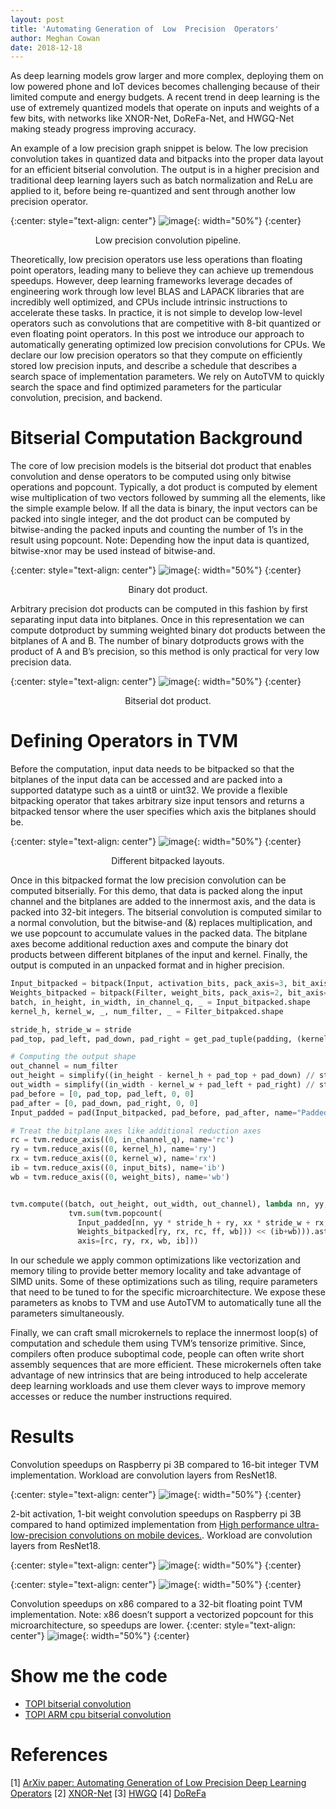 ```yaml
---
layout: post
title: 'Automating Generation of  Low  Precision  Operators'
author: Meghan Cowan
date: 2018-12-18
---
```


As deep learning models grow larger and more complex, deploying them on low powered phone and IoT
devices becomes challenging because of their limited compute and energy budgets. A  recent  trend
 in  deep  learning  is  the  use  of  extremely  quantized  models  that operate  on  inputs  and
 weights  of  a  few  bits, with networks like XNOR-Net, DoReFa-Net, and HWGQ-Net making steady
progress improving accuracy.

An example of a low precision graph snippet is below. The low precision convolution takes in
quantized data and bitpacks into the proper data layout for an efficient bitserial convolution.
The output is in a higher precision and traditional deep learning layers such as batch normalization and ReLu are applied to it, before being re-quantized and sent through another low precision operator.

{:center: style="text-align: center"}
![image](/images/low-precision/workflow.png){: width="50%"}
{:center}
<center> Low precision convolution pipeline.</center> <p></p>

Theoretically,  low  precision operators use less operations than
floating point operators, leading many to believe they can achieve up tremendous speedups.
However, deep  learning frameworks  leverage  decades  of  engineering  work  through  low  level
BLAS  and LAPACK libraries that are incredibly well optimized, and CPUs include intrinsic
instructions to accelerate these tasks.  In  practice,  it  is  not  simple  to  develop low-level
operators such as convolutions  that  are competitive  with  8-bit  quantized  or  even floating
point operators.
In  this  post  we  introduce  our  approach to automatically generating optimized
low  precision  convolutions for  CPUs. We declare our low precision operators so that they compute
on efficiently stored low precision inputs, and describe a schedule that describes a search space
of implementation parameters. We rely on AutoTVM to quickly search the space and find optimized
parameters for the particular convolution, precision, and backend.


# Bitserial Computation Background
The  core  of  low  precision  models  is  the bitserial dot product that enables convolution and
dense operators to be computed using only bitwise operations and popcount.
 Typically, a dot product is computed by element wise multiplication of two vectors followed by
 summing all the elements, like the simple example below. If all the data is binary, the input
 vectors can be packed into single integer, and the dot product can be computed by  bitwise-anding
 the packed inputs and counting the number of 1’s in the result using popcount.
Note: Depending how the input data is quantized, bitwise-xnor may be used instead of bitwise-and.

{:center: style="text-align: center"}
![image](/images/low-precision/binary-dotproduct.png){: width="50%"}
{:center}
<center> Binary dot product.</center> <p></p>

Arbitrary precision dot products can be computed in this fashion by first separating input data
into bitplanes. Once in this representation we can compute dotproduct by summing weighted binary
dot products between the bitplanes of A and B. The number of binary dotproducts grows with the
product of A and B’s precision, so this method is only practical for very low precision data.

{:center: style="text-align: center"}
![image](/images/low-precision/bitserial-dotproduct.png){: width="50%"}
{:center}
<center> Bitserial dot product.</center> <p></p>

# Defining Operators in TVM
Before the computation, input data needs to be bitpacked so that the bitplanes of the input data
can be accessed and are packed into a supported datatype such as a uint8 or uint32. We provide
a flexible bitpacking operator that takes arbitrary size input tensors and returns a bitpacked
tensor where the user specifies which axis the bitplanes should be.

{:center: style="text-align: center"}
![image](/images/low-precision/bitpack.png){: width="50%"}
{:center}
<center> Different bitpacked layouts.</center> <p></p>

Once in this bitpacked format the low precision  convolution can be computed bitserially.
For this demo, that data is packed along the input channel and the bitplanes are added to the
innermost axis, and the data is packed into 32-bit integers. The bitserial convolution is computed
similar to a normal convolution, but the bitwise-and (&) replaces multiplication, and we use
popcount to accumulate values in the packed data. The bitplane axes become additional reduction axes
and compute the binary dot products between different bitplanes of the input and kernel.
Finally, the output is computed in an unpacked format and in higher precision.


``` python
Input_bitpacked = bitpack(Input, activation_bits, pack_axis=3, bit_axis=4, pack_type=’uint32’)
Weights_bitpacked = bitpack(Filter, weight_bits, pack_axis=2, bit_axis=4, pack_type=’uint32’)
batch, in_height, in_width, in_channel_q, _ = Input_bitpacked.shape
kernel_h, kernel_w, _, num_filter, _ = Filter_bitpakced.shape

stride_h, stride_w = stride
pad_top, pad_left, pad_down, pad_right = get_pad_tuple(padding, (kernel_h, kernel_w))

# Computing the output shape
out_channel = num_filter
out_height = simplify((in_height - kernel_h + pad_top + pad_down) // stride_h + 1)
out_width = simplify((in_width - kernel_w + pad_left + pad_right) // stride_w + 1)
pad_before = [0, pad_top, pad_left, 0, 0]
pad_after = [0, pad_down, pad_right, 0, 0]
Input_padded = pad(Input_bitpacked, pad_before, pad_after, name="PaddedInput")

# Treat the bitplane axes like additional reduction axes
rc = tvm.reduce_axis((0, in_channel_q), name='rc')
ry = tvm.reduce_axis((0, kernel_h), name='ry')
rx = tvm.reduce_axis((0, kernel_w), name='rx')
ib = tvm.reduce_axis((0, input_bits), name='ib')
wb = tvm.reduce_axis((0, weight_bits), name='wb')


tvm.compute((batch, out_height, out_width, out_channel), lambda nn, yy, xx, ff:
             tvm.sum(tvm.popcount(
               Input_padded[nn, yy * stride_h + ry, xx * stride_w + rx, rc, ib] &
               Weights_bitpacked[ry, rx, rc, ff, wb])) << (ib+wb))).astype(out_dtype),
               axis=[rc, ry, rx, wb, ib]))

```

In our schedule we apply common optimizations like vectorization and memory tiling to provide better
memory locality and take advantage of SIMD units. Some of these optimizations such as tiling,
require parameters that need to be tuned to for the specific microarchitecture. We expose these
parameters as knobs to TVM and use AutoTVM to automatically tune all the parameters simultaneously.


Finally, we can craft small microkernels to replace the innermost loop(s) of computation and schedule
 them using TVM’s tensorize primitive. Since, compilers often produce suboptimal code, people can
 often write short assembly sequences that are more efficient. These microkernels often take advantage
 of new intrinsics that are being introduced to help accelerate deep learning workloads and use
 them clever ways to improve memory accesses or reduce the number instructions required.

# Results
Convolution speedups on Raspberry pi 3B compared to 16-bit integer TVM implementation.
Workload are convolution layers from ResNet18.

{:center: style="text-align: center"}
![image](/images/low-precision/rasp-conv.png){: width="50%"}
{:center}

2-bit activation, 1-bit weight convolution speedups on Raspberry pi 3B compared to hand optimized implementation from [High performance ultra-low-precision convolutions
on mobile devices.](https://arxiv.org/pdf/1712.02427.pdf).
Workload are convolution layers from ResNet18.

{:center: style="text-align: center"}
![image](/images/low-precision/rasp-conv-2.png){: width="50%"}
{:center}

{:center: style="text-align: center"}
![image](/images/low-precision/rasp-conv.png){: width="50%"}
{:center}

Convolution speedups on x86 compared to a 32-bit floating point TVM implementation.
Note: x86 doesn’t support a vectorized popcount for this microarchitecture, so speedups are lower.
{:center: style="text-align: center"}
![image](/images/low-precision/x86-conv.png){: width="50%"}
{:center}

# Show me the code
- [TOPI bitserial convolution](https://github.com/dmlc/tvm/blob/master/topi/python/topi/nn/bitserial_conv2d.py)
- [TOPI ARM cpu bitserial convolution](https://github.com/dmlc/tvm/blob/master/topi/python/topi/arm_cpu/bitserial_conv2d.py)


# References

[1] [ArXiv paper: Automating Generation of Low Precision Deep Learning Operators](https://arxiv.org/abs/1810.11066)
[2] [XNOR-Net](https://arxiv.org/abs/1603.05279)
[3] [HWGQ](https://arxiv.org/abs/1702.00953)
[4] [DoReFa](https://arxiv.org/abs/1606.06160)
